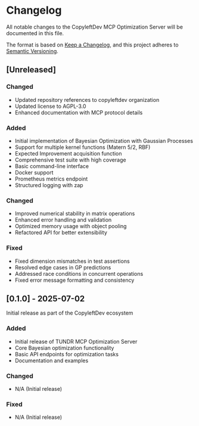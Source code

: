 # Changelog

All notable changes to the CopyleftDev MCP Optimization Server will be documented in this file.

The format is based on [Keep a Changelog](https://keepachangelog.com/en/1.0.0/),
and this project adheres to [Semantic Versioning](https://semver.org/spec/v2.0.0.html).

## [Unreleased]

### Changed
- Updated repository references to copyleftdev organization
- Updated license to AGPL-3.0
- Enhanced documentation with MCP protocol details

### Added
- Initial implementation of Bayesian Optimization with Gaussian Processes
- Support for multiple kernel functions (Matern 5/2, RBF)
- Expected Improvement acquisition function
- Comprehensive test suite with high coverage
- Basic command-line interface
- Docker support
- Prometheus metrics endpoint
- Structured logging with zap

### Changed
- Improved numerical stability in matrix operations
- Enhanced error handling and validation
- Optimized memory usage with object pooling
- Refactored API for better extensibility

### Fixed
- Fixed dimension mismatches in test assertions
- Resolved edge cases in GP predictions
- Addressed race conditions in concurrent operations
- Fixed error message formatting and consistency

## [0.1.0] - 2025-07-02

Initial release as part of the CopyleftDev ecosystem

### Added
- Initial release of TUNDR MCP Optimization Server
- Core Bayesian optimization functionality
- Basic API endpoints for optimization tasks
- Documentation and examples

### Changed
- N/A (Initial release)

### Fixed
- N/A (Initial release)
